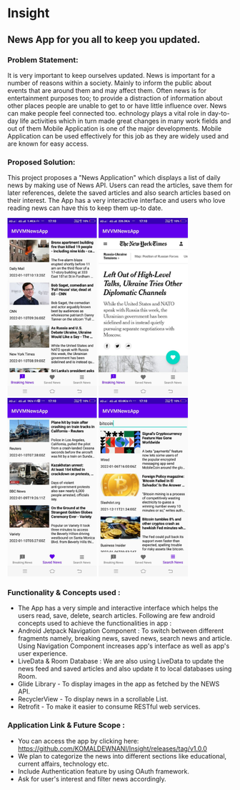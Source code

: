 # Insight
## News App for you all to keep you updated.

### Problem Statement:

It is very important to keep ourselves updated. News is important for a number of reasons within a society. Mainly to inform the public about events that are around them and may affect them. 
Often news is for entertainment purposes too; to provide a distraction of information about other places people are unable to get to or have little influence over. News can make people feel connected too. echnology plays a vital role in day-to-day life activities which in turn made great changes in many work fields and out of them Mobile Application is one of the major developments. Mobile Application can be used effectively for this job as they are widely used and are known for easy access.

### Proposed Solution:

This project proposes a "News Application" which displays a list of daily news by making use of News API. Users can read the articles, save them for later references, delete the saved articles and also search articles based on their interest.
The App has a very interactive interface and users who love reading news can have this to keep them up-to date. 

<p >
  <img src="Image1.jpeg" width="200"  title="hover text">
  <img src="Image2.jpeg" width="200" alt="accessibility text">
  <img src="Image3.jpeg" width="200" alt="accessibility text">
  <img src="Image4.jpeg" width="200" alt="accessibility text">
  
</p>

### Functionality & Concepts used :
- The App has a very simple and interactive interface which helps the users read, save, delete, search articles. Following are few android concepts used to achieve the functionalities in app :
- Android Jetpack Navigation Component : To switch between different fragments namely, breaking news, saved news, search news and article. Using Navigation Component increases app's interface as well as app's user experience.
- LiveData & Room Database : We are also using LiveData to update the news feed and saved articles and also update it to local databases using Room. 
- Glide Library - To display images in the app as fetched by the NEWS API.
- RecyclerView - To display news in a scrollable List.
- Retrofit - To make it easier to consume RESTful web services.

### Application Link & Future Scope :
- You can access the app by clicking here: https://github.com/KOMALDEWNANI/Insight/releases/tag/v1.0.0
- We plan to categorize the news into different sections like educational, current affairs, technology etc.
- Include Authentication feature by using OAuth framework.
- Ask for user's interest and filter news accordingly.


